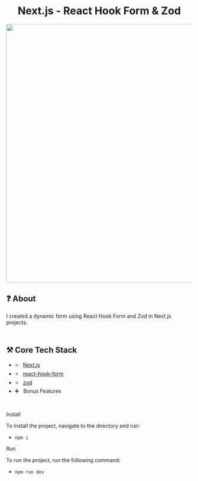 <h1 align="center">
   Next.js - React Hook Form & Zod
</h1>

<p align="center">
  <img src="https://github.com/ozkannbuyuk/nextjs-react-hook-form-zod/assets/111967202/cd1c3790-e3fc-4af3-a854-ee11a209fdc3" width="700" />
</p>

<h2>
❓ About
</h2>

I created a dynamic form using React Hook Form and Zod in Next.js projects.

<h2>
<br />
⚒️ Core Tech Stack
</h2>

- ⭐️ &nbsp; [Next.js](https://nextjs.org)
- ⭐️ &nbsp; [react-hook-form](https://react-hook-form.com)
- ⭐️ &nbsp; [zod](https://zod.dev)
- ➕ &nbsp; Bonus Features

<br />

Install

To install the project, navigate to the directory and run:

- `npm i`

Run

To run the project, run the following command:

- `npm run dev`
